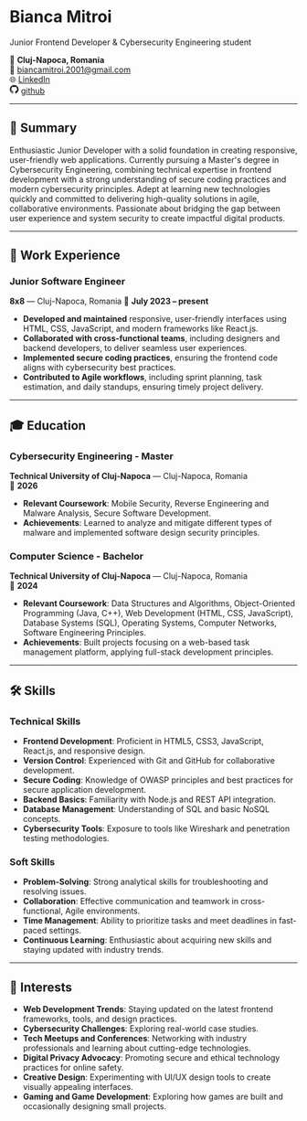 # Bianca Mitroi 
Junior Frontend Developer & Cybersecurity Engineering student

📍 **Cluj-Napoca, Romania**  
📧 [biancamitroi.2001@gmail.com](mailto:biancamitroi.2001@gmail.com)  
🌐 [LinkedIn](https://www.linkedin.com/in/bianca-mitroi-896ab1220/)  
<img src="./github-mark.png" alt="Github logo" width="16" /> [github](https://github.com/BiancaMitroi/)

---

## 📝 Summary  
Enthusiastic Junior Developer with a solid foundation in creating responsive, user-friendly web applications. Currently pursuing a Master's degree in Cybersecurity Engineering, combining technical expertise in frontend development with a strong understanding of secure coding practices and modern cybersecurity principles. Adept at learning new technologies quickly and committed to delivering high-quality solutions in agile, collaborative environments. Passionate about bridging the gap between user experience and system security to create impactful digital products.


---

## 💼 Work Experience  

### Junior Software Engineer  
**8x8** — Cluj-Napoca, Romania
📅 **July 2023 – present**  

- **Developed and maintained** responsive, user-friendly interfaces using HTML, CSS, JavaScript, and modern frameworks like React.js.  
- **Collaborated with cross-functional teams**, including designers and backend developers, to deliver seamless user experiences.  
- **Implemented secure coding practices**, ensuring the frontend code aligns with cybersecurity best practices.    
- **Contributed to Agile workflows**, including sprint planning, task estimation, and daily standups, ensuring timely project delivery.   

---

## 🎓 Education  

### Cybersecurity Engineering - Master  
**Technical University of Cluj-Napoca** — Cluj-Napoca, Romania  
📅 **2026**  

- **Relevant Coursework**: Mobile Security, Reverse Engineering and Malware Analysis, Secure Software Development.
- **Achievements**: Learned to analyze and mitigate different types of malware and implemented software design security principles.

### Computer Science - Bachelor  
**Technical University of Cluj-Napoca** — Cluj-Napoca, Romania  
📅 **2024**  

- **Relevant Coursework**: Data Structures and Algorithms, Object-Oriented Programming (Java, C++), Web Development (HTML, CSS, JavaScript), Database Systems (SQL), Operating Systems, Computer Networks, Software Engineering Principles.  
- **Achievements**: Built projects focusing on a web-based task management platform, applying full-stack development principles.  


---

## 🛠️ Skills  

### Technical Skills  
- **Frontend Development**: Proficient in HTML5, CSS3, JavaScript, React.js, and responsive design.  
- **Version Control**: Experienced with Git and GitHub for collaborative development.  
- **Secure Coding**: Knowledge of OWASP principles and best practices for secure application development.  
- **Backend Basics**: Familiarity with Node.js and REST API integration.  
- **Database Management**: Understanding of SQL and basic NoSQL concepts.  
- **Cybersecurity Tools**: Exposure to tools like Wireshark and penetration testing methodologies.  

### Soft Skills  
- **Problem-Solving**: Strong analytical skills for troubleshooting and resolving issues.  
- **Collaboration**: Effective communication and teamwork in cross-functional, Agile environments.  
- **Time Management**: Ability to prioritize tasks and meet deadlines in fast-paced settings.  
- **Continuous Learning**: Enthusiastic about acquiring new skills and staying updated with industry trends.   

---

## 🌟 Interests  
- **Web Development Trends**: Staying updated on the latest frontend frameworks, tools, and design practices.  
- **Cybersecurity Challenges**: Exploring real-world case studies.    
- **Tech Meetups and Conferences**: Networking with industry professionals and learning about cutting-edge technologies.  
- **Digital Privacy Advocacy**: Promoting secure and ethical technology practices for online safety.  
- **Creative Design**: Experimenting with UI/UX design tools to create visually appealing interfaces.  
- **Gaming and Game Development**: Exploring how games are built and occasionally designing small projects.  
